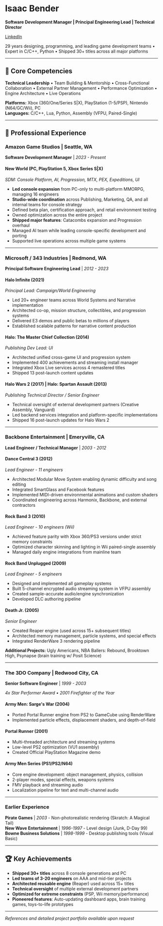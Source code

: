 # Isaac Bender
**Software Development Manager | Principal Engineering Lead | Technical Director**

[LinkedIn](https://www.linkedin.com/in/isaac-bender-77634a/)

29 years designing, programming, and leading game development teams • Expert in C/C++, Python • Shipped 30+ titles across all major platforms

---

## 🎯 Core Competencies

**Technical Leadership** • Team Building & Mentorship • Cross-Functional Collaboration • External Partner Management • Performance Optimization • Engine Architecture • Live Operations

**Platforms:** Xbox (360/One/Series S|X), PlayStation (1-5/PSP), Nintendo (N64/GC/Wii), PC  
**Languages:** C/C++, Lua, Python, Assembly (VFPU, Paired-Single)

---

## 💼 Professional Experience

### Amazon Game Studios | Seattle, WA
**Software Development Manager** | *2023 - Present*

#### New World (PC, PlayStation 5, Xbox Series S|X)
*SDM: Console Platform, AI, Progression, MTX, PEX, Expeditions, UI*
- **Led console expansion** from PC-only to multi-platform MMORPG, managing 16 engineers
- **Studio-wide coordination** across Publishing, Marketing, QA, and all internal teams for console strategy
- Defined beta plan, certification approach, and retail environment testing
- Owned optimization across the entire project
- **Shipped major features**: Catacombs expansion and Progression overhaul
- Managed AI team while leading console-specific development and porting
- Supported live operations across multiple game systems

---

### Microsoft / 343 Industries | Redmond, WA
**Principal Software Engineering Lead** | *2012 - 2023*

#### Halo Infinite (2021)
*Principal Lead: Campaign/World Engineering*
- Led 20+ engineer teams across World Systems and Narrative implementation
- Architected co-op, mission structure, collectibles, and progression systems
- Delivered E3 demos and public betas to millions of players
- Established scalable patterns for narrative content production

#### Halo: The Master Chief Collection (2014)
*Publishing Dev Lead: UI*
- Architected unified cross-game UI and progression system
- Implemented 400 achievements and streaming install manager
- Integrated Xbox Live services across 4 remastered titles
- Shipped 13 post-launch content updates

#### Halo Wars 2 (2017) | Halo: Spartan Assault (2013)
*Publishing Technical Director / Senior Engineer*
- Technical oversight of external development partners (Creative Assembly, Vanguard)
- Led backend services integration and platform-specific implementations
- Shipped 16 post-launch updates for Halo Wars 2

---

### Backbone Entertainment | Emeryville, CA
**Lead Engineer / Technical Manager** | *2003 - 2012*

#### Dance Central 3 (2012)
*Lead Engineer - 11 engineers*
- Architected Modular Move System enabling dynamic difficulty and song editing
- Integrated SmartGlass and Facebook features
- Implemented MIDI-driven environmental animations and custom shaders
- Coordinated engineering across Harmonix, Backbone, and external contractors

#### Rock Band 3 (2010)
*Lead Engineer - 10 engineers (Wii)*
- Achieved feature parity with Xbox 360/PS3 versions under strict memory constraints
- Optimized character skinning and lighting in Wii paired-single assembly
- Managed daily engine integrations from mainline team

#### Rock Band Unplugged (2009)
*Lead Engineer - 5 engineers*
- Designed and implemented all gameplay systems
- Built 5-channel encrypted audio streaming system in VFPU assembly
- Created sample-accurate audio/engine synchronization
- Developed DLC authoring pipeline

#### Death Jr. (2005)
*Senior Engineer*
- Created Reaper engine (used across 15+ subsequent titles)
- Architected memory management, particle systems, and special effects
- Integrated RenderWare 3 rendering pipeline

**Additional Projects:** Ugly Americans, NBA Ballers: Rebound, Brooktown High, Psynapse (brain training w/ Posit Science)

---

### The 3DO Company | Redwood City, CA
**Senior Software Engineer** | *1999 - 2003*

*4x Star Performer Award • 2001 Firefighter of the Year*

#### Army Men: Sarge's War (2004)
- Ported Portal Runner engine from PS2 to GameCube using RenderWare
- Implemented particle effects, displacement shaders, and depth-of-field

#### Portal Runner (2001)
- Multi-threaded architecture and streaming systems
- Low-level PS2 optimization (VU1 assembly)
- Created Official PlayStation Magazine demo

#### Army Men Series (PS1/PS2/N64)
- Core engine development: object management, physics, collision
- 2-player modes, special effects, weapons systems
- FMV playback and streaming audio
- Localization pipeline for text and multi-channel audio

---

### Earlier Experience

**Pirate Games** | *2003* - Non-photorealistic rendering (Skratch: A Magical Tail)  
**New Wave Entertainment** | *1996-1997* - Level design (Junk, D-Day 99)  
**Bowne Business Solutions** | *1998-1999* - Desktop publishing tools (Visual Basic)

---

## 🏆 Key Achievements

- **Shipped 30+ titles** across 8 console generations and PC
- **Led teams of 3-20 engineers** on AAA and mid-tier projects
- **Architected reusable engine** (Reaper) used across 15+ titles
- **Technical oversight** of multiple external development partners
- **Optimized for extreme constraints** (PSP, Wii memory/performance)
- **Pioneered features**: Auto-updating dashboard apps, brain training games, toys-to-life prototypes

---

*References and detailed project portfolio available upon request*
